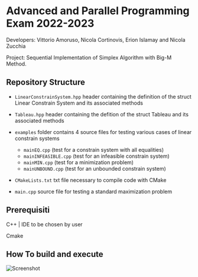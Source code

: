 # Advanced and Parallel Programming Exam 2022-2023

Developers: Vittorio Amoruso, Nicola Cortinovis, Erion Islamay and Nicola Zucchia

Project: Sequential Implementation of Simplex Algorithm with Big-M Method.

## Repository Structure

* `LinearConstrainSystem.hpp` header containing the definition of the struct Linear Constrain System and its associated methods

* `Tableau.hpp` header containing the defition of the struct Tableau and its associated methods

* `examples` folder contains 4 source files for testing various cases of linear constrain systems

    * `mainEQ.cpp`  (test for a constrain system with all equalities)
    * `mainINFEASIBLE.cpp` (test for an infeasible constrain system)
    * `mainMIN.cpp`  (test for a minimization problem)
    * `mainUNBOUND.cpp` (test for an unbounded constrain system)

* `CMakeLists.txt` txt file necessary to compile code with CMake

* `main.cpp` source file for testing a standard maximization problem

## Prerequisiti

C++ | IDE to be chosen by user

Cmake

## How To build and execute

![Screenshot](image.png)
